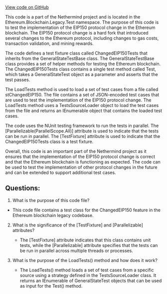 [View code on GitHub](https://github.com/NethermindEth/nethermind/src/Nethermind/Ethereum.Blockchain.Legacy.Test/ChangedEIP150Tests.cs)

This code is a part of the Nethermind project and is located in the Ethereum.Blockchain.Legacy.Test namespace. The purpose of this code is to test the implementation of the EIP150 protocol change in the Ethereum blockchain. The EIP150 protocol change is a hard fork that introduced several changes to the Ethereum protocol, including changes to gas costs, transaction validation, and mining rewards.

The code defines a test fixture class called ChangedEIP150Tests that inherits from the GeneralStateTestBase class. The GeneralStateTestBase class provides a set of helper methods for testing the Ethereum blockchain. The ChangedEIP150Tests class contains a single test method called Test, which takes a GeneralStateTest object as a parameter and asserts that the test passes.

The LoadTests method is used to load a set of test cases from a file called stChangedEIP150. The file contains a set of JSON-encoded test cases that are used to test the implementation of the EIP150 protocol change. The LoadTests method uses a TestsSourceLoader object to load the test cases from the file and returns an IEnumerable<GeneralStateTest> object that contains the loaded test cases.

The code uses the NUnit testing framework to run the tests in parallel. The [Parallelizable(ParallelScope.All)] attribute is used to indicate that the tests can be run in parallel. The [TestFixture] attribute is used to indicate that the ChangedEIP150Tests class is a test fixture.

Overall, this code is an important part of the Nethermind project as it ensures that the implementation of the EIP150 protocol change is correct and that the Ethereum blockchain is functioning as expected. The code can be used to test the implementation of other protocol changes in the future and can be extended to support additional test cases.
## Questions: 
 1. What is the purpose of this code file?
   - This code file contains a test class for the ChangedEIP150 feature in the Ethereum blockchain legacy codebase.

2. What is the significance of the [TestFixture] and [Parallelizable] attributes?
   - The [TestFixture] attribute indicates that this class contains unit tests, while the [Parallelizable] attribute specifies that the tests can be run in parallel across multiple threads or processes.
   
3. What is the purpose of the LoadTests() method and how does it work?
   - The LoadTests() method loads a set of test cases from a specific source using a strategy defined in the TestsSourceLoader class. It returns an IEnumerable of GeneralStateTest objects that can be used as input for the Test() method.